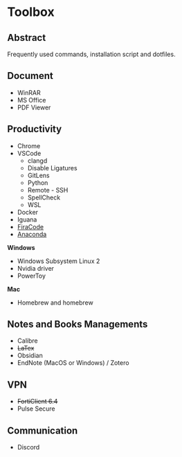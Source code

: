 # Toolbox

## Abstract

Frequently used commands, installation script and dotfiles.

## Document

- WinRAR
- MS Office
- PDF Viewer

## Productivity

- Chrome
- VSCode
  - clangd
  - Disable Ligatures
  - GitLens
  - Python
  - Remote - SSH
  - SpellCheck
  - WSL
- Docker
- Iguana
- [FiraCode](https://github.com/tonsky/FiraCode)
- [Anaconda](https://www.anaconda.com/)


**Windows**

- Windows Subsystem Linux 2
- Nvidia driver
- PowerToy

**Mac**

- Homebrew and homebrew

## Notes and Books Managements

- Calibre
- ~~LaTex~~
- Obsidian
- EndNote (MacOS or Windows) / Zotero

## VPN

- ~~FortiClient 6.4~~
- Pulse Secure

## Communication

- Discord

